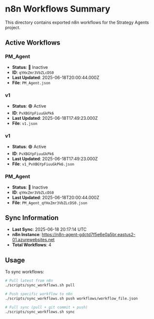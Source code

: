 # n8n Workflows Summary

This directory contains exported n8n workflows for the Strategy Agents project.

## Active Workflows

### PM_Agent
- **Status**: 🔴 Inactive
- **ID**: `qYHxZmr3VbZLcDS0`
- **Last Updated**: 2025-06-18T20:00:44.000Z
- **File**: `PM_Agent.json`

### v1
- **Status**: 🟢 Active
- **ID**: `PvXBGYpFiuuGkPk6`
- **Last Updated**: 2025-06-18T17:49:23.000Z
- **File**: `v1.json`

### v1
- **Status**: 🟢 Active
- **ID**: `PvXBGYpFiuuGkPk6`
- **Last Updated**: 2025-06-18T17:49:23.000Z
- **File**: `v1_PvXBGYpFiuuGkPk6.json`

### PM_Agent
- **Status**: 🔴 Inactive
- **ID**: `qYHxZmr3VbZLcDS0`
- **Last Updated**: 2025-06-18T20:00:44.000Z
- **File**: `PM_Agent_qYHxZmr3VbZLcDS0.json`


## Sync Information

- **Last Sync**: 2025-06-18 20:17:14 UTC
- **n8n Instance**: https://n8n-agent-gdctd7f5e6e0a5br.eastus2-01.azurewebsites.net
- **Total Workflows**:        4

## Usage

To sync workflows:
```bash
# Pull latest from n8n
./scripts/sync_workflows.sh pull

# Push specific workflow to n8n
./scripts/sync_workflows.sh push workflows/workflow_file.json

# Full sync (pull + git commit + push)
./scripts/sync_workflows.sh sync
```
